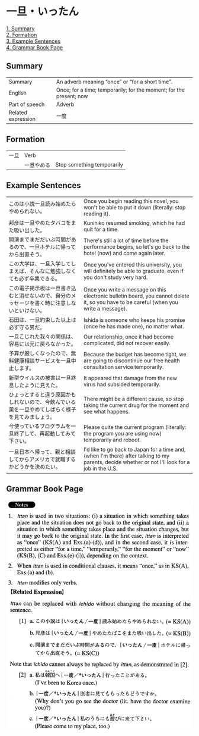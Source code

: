 # 一旦・いったん

[1. Summary](#summary)<br>
[2. Formation](#formation)<br>
[3. Example Sentences](#example-sentences)<br>
[4. Grammar Book Page](#grammar-book-page)<br>


## Summary

<table><tr>   <td>Summary</td>   <td>An adverb meaning “once” or “for a short time”.</td></tr><tr>   <td>English</td>   <td>Once; for a time; temporarily; for the moment; for the present; now</td></tr><tr>   <td>Part of speech</td>   <td>Adverb</td></tr><tr>   <td>Related expression</td>   <td>一度</td></tr></table>

## Formation

<table class="table"><tbody><tr class="tr head"><td class="td"><span class="concept">一旦</span></td><td class="td"><span>Verb</span><span class="concept"></span></td><td class="td"></td></tr><tr class="tr"><td class="td"></td><td class="td"><span class="concept">一旦</span><span>やめる</span></td><td class="td"><span>Stop something temporarily</span></td></tr></tbody></table>

## Example Sentences

<table><tr>   <td>このは小説一旦読み始めたらやめられない。</td>   <td>Once you begin reading this novel, you won't be able to put it down (literally: stop reading it).</td></tr><tr>   <td>邦彦は一旦やめたタバコをまた吸い出した。</td>   <td>Kunihiko resumed smoking, which he had quit for a time.</td></tr><tr>   <td>開演までまだだいぶ時間があるので、一旦ホテルに帰ってから出直そう。</td>   <td>There's still a lot of time before the performance begins, so let's go back to the hotel (now) and come again later.</td></tr><tr>   <td>この大学は、一旦入学してしまえば、そんなに勉強しなくても必ず卒業できる。</td>   <td>Once you've entered this university, you will definitely be able to graduate, even if you don't study very hard.</td></tr><tr>   <td>この電子掲示板は一旦書き込むと消せないので、自分のメッセージを書く時に注意しないといけない。</td>   <td>Once you write a message on this electronic bulletin board, you cannot delete it, so you have to be careful (when you write a message).</td></tr><tr>   <td>石田は、一旦約束した以上は必ず守る男だ。</td>   <td>Ishida is someone who keeps his promise (once he has made one), no matter what.</td></tr><tr>   <td>一旦こじれた我々の関係は、容易には元に戻らなかった。</td>   <td>Our relationship, once it had become complicated, did not recover easily.</td></tr><tr>   <td>予算が厳しくなったので、無料健康相談サービスを一旦中止します。</td>   <td>Because the budget has become tight, we are going to discontinue our free health consultation service temporarily.</td></tr><tr>   <td>新型ウイルスの被害は一旦終息したように見えた。</td>   <td>It appeared that damage from the new virus had subsided temporarily.</td></tr><tr>   <td>ひょっとすると違う原因かもしれないので、今飲んでいる薬を一旦やめてしばらく様子を見てみましょう。</td>   <td>There might be a different cause, so stop taking the current drug for the moment and see what happens.</td></tr><tr>   <td>今使っているプログラムを一旦終了して、再起動してみて下さい。</td>   <td>Please quite the current program (literally: the program you are using now) temporarily and reboot.</td></tr><tr>   <td>一旦日本へ帰って、親と相談してからアメリカで就職するかどうかを決めたい。</td>   <td>I'd like to go back to Japan for a time and, (when I'm there) after talking to my parents, decide whether or not I'll look for a job in the U.S.</td></tr></table>

## Grammar Book Page

![](../img/Advancedいったん.png)

